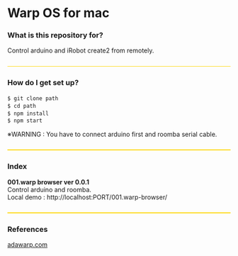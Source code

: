 # Warp OS for mac #

### What is this repository for? 
Control arduino and iRobot create2 from remotely.

![yellowLine](client/assets/images/yellowLine.png)

### How do I get set up? ###

```sh
$ git clone path
$ cd path
$ npm install
$ npm start
```
※WARNING : You have to connect arduino first and roomba serial cable.  

![yellowLine](client/assets/images/yellowLine.png)
### Index    
**001.warp browser ver 0.0.1**  
Control arduino and roomba.   
Local demo : http://localhost:PORT/001.warp-browser/


![yellowLine](client/assets/images/yellowLine.png)

### References ###
[adawarp.com](http://adawarp.com/)  

